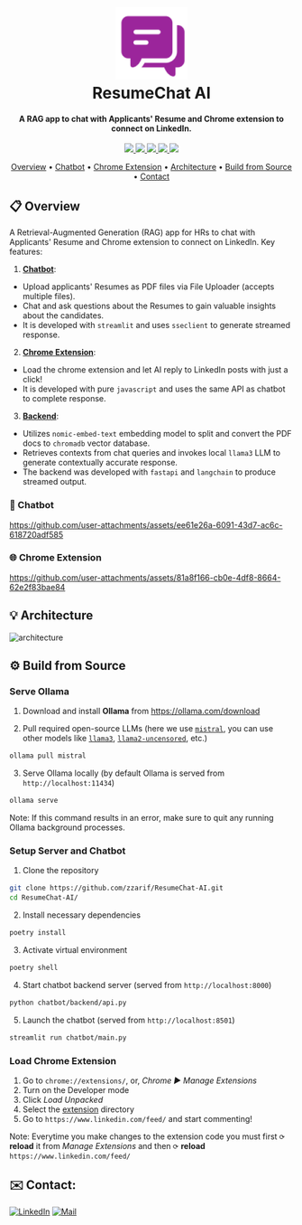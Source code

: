<h1 align="center">
  <br>
  <a href="https://github.com/zzarif/ResumeChat-AI">
    <img alt="ResumeChat AI" src="./extension/images/logo-128x128.png">
  <a>
  <br>
  ResumeChat AI
  <br>
</h1>

<h4 align="center">A RAG app to chat with Applicants' Resume and Chrome extension to connect on LinkedIn.</h4>

<p align="center">
  <!-- <a href="https://badge.fury.io/js/electron-markdownify">
    <img src="https://badge.fury.io/js/electron-markdownify.svg"
         alt="Gitter">
  </a>
  <a href="https://gitter.im/amitmerchant1990/electron-markdownify"><img src="https://badges.gitter.im/amitmerchant1990/electron-markdownify.svg"></a> -->
  <!-- <a href="">
      <img src="https://img.shields.io/badge/website-online-blue.svg">
  </a> -->
  <a href="https://github.com/zzarif/ResumeChat-AI">
    <img src="https://img.shields.io/github/last-commit/zzarif/ResumeChat-AI">
  </a>

  <!-- <a href="https://fastapi.tiangolo.com/">
    <img src="https://img.shields.io/badge/fastapi-0.111.1-turquoise">
  </a> -->
  <a href="https://www.langchain.com/">
    <img src="https://img.shields.io/badge/langchain-0.2.11-green">
  </a>
  <!-- <a href="">
    <img src="https://img.shields.io/badge/dataset-released-green.svg">
  </a>  -->
    <a href="https://ollama.com/download"><img src="https://img.shields.io/badge/ollama-0.3.3-blue">
  </a>
  <a href="https://streamlit.io/">
    <img src="https://img.shields.io/badge/streamlit-1.37.1-red">
  </a>
  <a href="https://opensource.org/licenses/MIT">
    <img src="https://img.shields.io/badge/license-MIT-yellow.svg">
  </a>

</p>

<p align="center">
  <a href="#-overview">Overview</a> •
  <a href="#-chatbot">Chatbot</a> •
  <a href="#-chrome-extension">Chrome Extension</a> •
  <a href="#-architecture">Architecture</a> •
  <a href="#%EF%B8%8F-build-from-source">Build from Source</a> •
  <a href="#%EF%B8%8F-contact">Contact</a>
</p>

## 📋 Overview

A Retrieval-Augmented Generation (RAG) app for HRs to chat with Applicants' Resume and Chrome extension to connect on LinkedIn. Key features:

1. [**Chatbot**](#-chatbot):

- Upload applicants' Resumes as PDF files via File Uploader (accepts multiple files).
- Chat and ask questions about the Resumes to gain valuable insights about the candidates.
- It is developed with `streamlit` and uses `sseclient` to generate streamed response.

2. [**Chrome Extension**](#-chrome-extension):

- Load the chrome extension and let AI reply to LinkedIn posts with just a click!
- It is developed with pure `javascript` and uses the same API as chatbot to complete response.

3. [**Backend**](#%EF%B8%8F-build-from-source):

- Utilizes `nomic-embed-text` embedding model to split and convert the PDF docs to `chromadb` vector database.
- Retrieves contexts from chat queries and invokes local `llama3` LLM to generate contextually accurate response.
- The backend was developed with `fastapi` and `langchain` to produce streamed output.

### 💬 Chatbot

https://github.com/user-attachments/assets/ee61e26a-6091-43d7-ac6c-618720adf585

### 🌐 Chrome Extension

https://github.com/user-attachments/assets/81a8f166-cb0e-4df8-8664-62e2f83bae84

## 💡 Architecture

![architecture](https://github.com/user-attachments/assets/18294966-7b50-460a-b692-1a80cb3d49c0)

## ⚙️ Build from Source

### Serve Ollama

1. Download and install **Ollama** from https://ollama.com/download

2. Pull required open-source LLMs (here we use [`mistral`](https://ollama.com/library/llama3), you can use other models like [`llama3`](https://ollama.com/library/mistral), [`llama2-uncensored`](https://ollama.com/library/llama2-uncensored), etc.)

```bash
ollama pull mistral
```

3. Serve Ollama locally (by default Ollama is served from `http://localhost:11434`)

```bash
ollama serve
```

Note: If this command results in an error, make sure to quit any running Ollama background processes.

### Setup Server and Chatbot

1. Clone the repository

```bash
git clone https://github.com/zzarif/ResumeChat-AI.git
cd ResumeChat-AI/
```

2. Install necessary dependencies

```bash
poetry install
```

3. Activate virtual environment

```bash
poetry shell
```

4. Start chatbot backend server (served from `http://localhost:8000`)

```bash
python chatbot/backend/api.py
```

5. Launch the chatbot (served from `http://localhost:8501`)

```bash
streamlit run chatbot/main.py
```

### Load Chrome Extension

1. Go to `chrome://extensions/`, or, _Chrome ▶ Manage Extensions_
2. Turn on the Developer mode
3. Click _Load Unpacked_
4. Select the [extension](extension) directory
5. Go to `https://www.linkedin.com/feed/` and start commenting!

Note: Everytime you make changes to the extension code you must first `⟳` **reload** it from _Manage Extensions_ and then `⟳` **reload** `https://www.linkedin.com/feed/`

## ✉️ Contact:

[![LinkedIn](https://img.shields.io/badge/LinkedIn-0077B5?logo=linkedin&logoColor=white)](https://www.linkedin.com/in/zibran-zarif-amio-b82717263/) [![Mail](https://img.shields.io/badge/Gmail-EA4335?logo=gmail&logoColor=fff)](mailto:zibran.zarif.amio@gmail.com)
